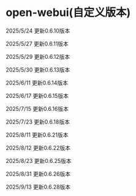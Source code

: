 # open-webui(自定义版本)

2025/5/24 更新0.6.10版本

2025/5/27 更新0.6.11版本

2025/5/29 更新0.6.12版本

2025/5/30 更新0.6.13版本

2025/6/11 更新0.6.14版本

2025/6/17 更新0.6.15版本

2025/7/15 更新0.6.16版本

2025/7/23 更新0.6.18版本

2025/8/11 更新0.6.21版本

2025/8/12 更新0.6.22版本

2025/8/23 更新0.6.25版本

2025/8/31 更新0.6.26版本

2025/9/13 更新0.6.28版本
